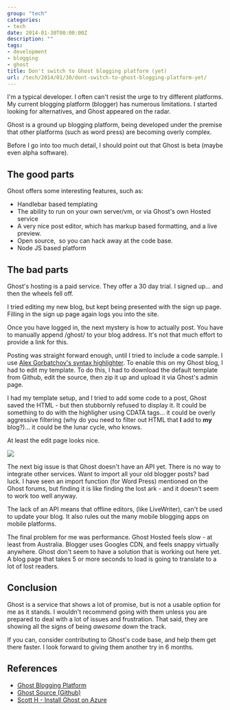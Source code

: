 ```yaml
---
group: "tech"
categories:
- tech
date: 2014-01-30T00:00:00Z
description: ""
tags:
- development
- blogging
- ghost
title: Don't switch to Ghost blogging platform (yet)
url: /tech/2014/01/30/dont-switch-to-ghost-blogging-platform-yet/
---
```




I'm a typical developer. I often can't resist the urge to try different platforms. My current blogging platform (blogger) has numerous limitations. I started looking for alternatives, and Ghost appeared on the radar. 

Ghost is a ground up blogging platform, being developed under the premise that other platforms (such as word press) are becoming overly complex. 

Before I go into too much detail, I should point out that Ghost is beta (maybe even alpha software). 
<!--more-->
The good parts
--------------
Ghost offers some interesting features, such as:

* Handlebar based templating 
* The ability to run on your own server/vm, or via Ghost's own Hosted service 
* A very nice post editor, which has markup based formatting, and a live preview. 
* Open source,&nbsp; so you can hack away at the code base. 
* Node JS based platform

The bad parts
-------------
Ghost's hosting is a paid service. They offer a 30 day trial. I signed up... and then the wheels fell off. 

I tried editing my new blog, but kept being presented with the sign up page. Filling in the sign up page again logs you into the site. 

Once you have logged in, the next mystery is how to actually post. You have to manually append /ghost/ to your blog address. It's not that much effort to provide a link for this. 

Posting was straight forward enough, until I tried to include a code sample. I use [Alex Gorbatchov's syntax highlighter](http://alexgorbatchev.com/SyntaxHighlighter). To enable this on my Ghost blog, I had to edit my template. To do this, I had to download the default template from Github, edit the source, then zip it up and upload it via Ghost's admin page.

I had my template setup, and I tried to add some code to a post, Ghost saved the HTML - but then stubbornly refused to display it. It could be something to do with the highligher using CDATA tags... it could be overly aggressive filtering (why do you need to filter out HTML that **I** add to **my** blog?)... it could be the lunar cycle, who knows.

At least the edit page looks nice.

<img src="http://drive.google.com/uc?export=view&amp;id=0BzEmq4lTwA-sMjV6bm8yb2k0YU0" />  

The next big issue is that Ghost doesn't have an API yet. There is no way to integrate other services. Want to import all your old blogger posts? bad luck. I have seen an import function (for Word Press) mentioned on the Ghost forums, but finding it is like finding the lost ark - and it doesn't seem to work too well anyway.

The lack of an API means that offline editors, (like LiveWriter), can't be used to update your blog. It also rules out the many mobile blogging apps on mobile platforms.

The final problem for me was performance. Ghost Hosted feels slow - at least from Australia. Blogger uses Googles CDN, and feels snappy virtually anywhere. Ghost don't seem to have a solution that is working out here yet. A blog page that takes 5 or more seconds to load is going to translate to a lot of lost readers.

Conclusion
----------
Ghost is a service that shows a lot of promise, but is not a usable option for me as it stands. I wouldn't recommend going with them unless you are prepared to deal with a lot of issues and frustration. That said, they are showing all the signs of being <i>awesome</i> down the track.

If you can, consider contributing to Ghost's code base, and help them get there faster. I look forward to giving them another try in 6 months.

References
----------
* [Ghost Blogging Platform](http://ghost.io/)
* [Ghost Source (Github)](https://github.com/TryGhost%E2%80%8E) 
* [Scott H - Install Ghost on Azure](http://www.hanselman.com/blog/HowToInstallTheNodejsGhostBloggingSoftwareOnAzureWebsites.aspx)

